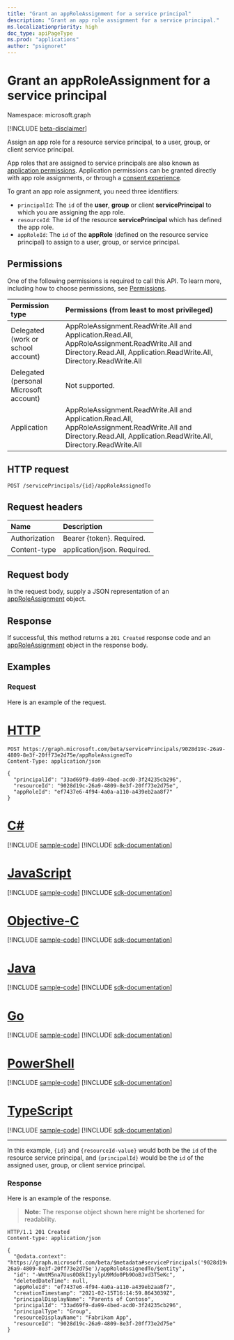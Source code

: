 ```yaml
---
title: "Grant an appRoleAssignment for a service principal"
description: "Grant an app role assignment for a service principal."
ms.localizationpriority: high
doc_type: apiPageType
ms.prod: "applications"
author: "psignoret"
---
```


# Grant an appRoleAssignment for a service principal

Namespace: microsoft.graph

[!INCLUDE [beta-disclaimer](../../includes/beta-disclaimer.md)]

Assign an app role for a resource service principal, to a user, group, or client service principal.

App roles that are assigned to service principals are also known as [application permissions](/azure/active-directory/develop/v2-permissions-and-consent#permission-types). Application permissions can be granted directly with app role assignments, or through a [consent experience](/azure/active-directory/develop/application-consent-experience).

To grant an app role assignment, you need three identifiers:

- `principalId`: The `id` of the **user**, **group** or client **servicePrincipal** to which you are assigning the app role.
- `resourceId`: The `id` of the resource **servicePrincipal** which has defined the app role.
- `appRoleId`: The `id` of the **appRole** (defined on the resource service principal) to assign to a user, group, or service principal.

## Permissions

One of the following permissions is required to call this API. To learn more, including how to choose permissions, see [Permissions](/graph/permissions-reference).

|Permission type      | Permissions (from least to most privileged)              |
|:--------------------|:---------------------------------------------------------|
|Delegated (work or school account) | AppRoleAssignment.ReadWrite.All and Application.Read.All, AppRoleAssignment.ReadWrite.All and Directory.Read.All, Application.ReadWrite.All, Directory.ReadWrite.All    |
|Delegated (personal Microsoft account) | Not supported.    |
|Application | AppRoleAssignment.ReadWrite.All and Application.Read.All, AppRoleAssignment.ReadWrite.All and Directory.Read.All, Application.ReadWrite.All, Directory.ReadWrite.All |

## HTTP request

<!-- { "blockType": "ignored" } -->
```http
POST /servicePrincipals/{id}/appRoleAssignedTo
```

## Request headers

| Name       | Description|
|:-----------|:----------|
| Authorization | Bearer {token}. Required.  |
| Content-type | application/json. Required. |

## Request body

In the request body, supply a JSON representation of an [appRoleAssignment](../resources/approleassignment.md) object.

## Response

If successful, this method returns a `201 Created` response code and an [appRoleAssignment](../resources/approleassignment.md) object in the response body.

## Examples

### Request

Here is an example of the request.


# [HTTP](#tab/http)
<!-- {
  "blockType": "request",
  "name": "serviceprincipal_create_approleassignedto"
}-->

```http
POST https://graph.microsoft.com/beta/servicePrincipals/9028d19c-26a9-4809-8e3f-20ff73e2d75e/appRoleAssignedTo
Content-Type: application/json

{
  "principalId": "33ad69f9-da99-4bed-acd0-3f24235cb296",
  "resourceId": "9028d19c-26a9-4809-8e3f-20ff73e2d75e",
  "appRoleId": "ef7437e6-4f94-4a0a-a110-a439eb2aa8f7"
}
```
# [C#](#tab/csharp)
[!INCLUDE [sample-code](../includes/snippets/csharp/serviceprincipal-create-approleassignedto-csharp-snippets.md)]
[!INCLUDE [sdk-documentation](../includes/snippets/snippets-sdk-documentation-link.md)]

# [JavaScript](#tab/javascript)
[!INCLUDE [sample-code](../includes/snippets/javascript/serviceprincipal-create-approleassignedto-javascript-snippets.md)]
[!INCLUDE [sdk-documentation](../includes/snippets/snippets-sdk-documentation-link.md)]

# [Objective-C](#tab/objc)
[!INCLUDE [sample-code](../includes/snippets/objc/serviceprincipal-create-approleassignedto-objc-snippets.md)]
[!INCLUDE [sdk-documentation](../includes/snippets/snippets-sdk-documentation-link.md)]

# [Java](#tab/java)
[!INCLUDE [sample-code](../includes/snippets/java/serviceprincipal-create-approleassignedto-java-snippets.md)]
[!INCLUDE [sdk-documentation](../includes/snippets/snippets-sdk-documentation-link.md)]

# [Go](#tab/go)
[!INCLUDE [sample-code](../includes/snippets/go/serviceprincipal-create-approleassignedto-go-snippets.md)]
[!INCLUDE [sdk-documentation](../includes/snippets/snippets-sdk-documentation-link.md)]

# [PowerShell](#tab/powershell)
[!INCLUDE [sample-code](../includes/snippets/powershell/serviceprincipal-create-approleassignedto-powershell-snippets.md)]
[!INCLUDE [sdk-documentation](../includes/snippets/snippets-sdk-documentation-link.md)]

# [TypeScript](#tab/typescript)
[!INCLUDE [sample-code](../includes/snippets/typescript/serviceprincipal-create-approleassignedto-typescript-snippets.md)]
[!INCLUDE [sdk-documentation](../includes/snippets/snippets-sdk-documentation-link.md)]

---


In this example, `{id}` and `{resourceId-value}` would both be the `id` of the resource service principal, and `{principalId}` would be the `id` of the assigned user, group, or client service principal.

### Response

Here is an example of the response.

> **Note:** The response object shown here might be shortened for readability.

<!-- {
  "blockType": "response",
  "truncated": true,
  "@odata.type": "microsoft.graph.appRoleAssignment"
} -->

```http
HTTP/1.1 201 Created
Content-type: application/json

{
  "@odata.context": "https://graph.microsoft.com/beta/$metadata#servicePrincipals('9028d19c-26a9-4809-8e3f-20ff73e2d75e')/appRoleAssignedTo/$entity",
  "id": "-WmtM5na7Uus0D8kI1yylpU9Mdo0Pb9OoBJvd3T5eKc",
  "deletedDateTime": null,
  "appRoleId": "ef7437e6-4f94-4a0a-a110-a439eb2aa8f7",
  "creationTimestamp": "2021-02-15T16:14:59.8643039Z",
  "principalDisplayName": "Parents of Contoso",
  "principalId": "33ad69f9-da99-4bed-acd0-3f24235cb296",
  "principalType": "Group",
  "resourceDisplayName": "Fabrikam App",
  "resourceId": "9028d19c-26a9-4809-8e3f-20ff73e2d75e"
}
```

<!-- uuid: 8fcb5dbc-d5aa-4681-8e31-b001d5168d79
2015-10-25 14:57:30 UTC -->
<!--
{
  "type": "#page.annotation",
  "description": "Create appRoleAssignment",
  "keywords": "",
  "section": "documentation",
  "tocPath": "",
  "suppressions": [
  ]
}
-->
